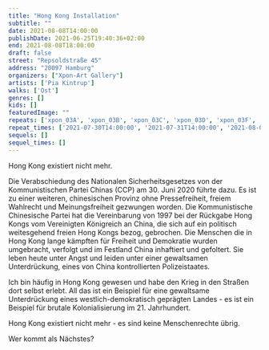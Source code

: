 ```yaml
---
title: "Hong Kong Installation"
subtitle: ""
date: 2021-08-08T14:00:00
publishDate: 2021-06-25T19:40:36+02:00
end: 2021-08-08T18:00:00
draft: false
street: "Repsoldstraße 45"
address: "20097 Hamburg"
organizers: ["Xpon-Art Gallery"]
artists: ['Pia Kintrup']
walks: ['Ost']
genres: []
kids: []
featuredImage: ""
repeats: ['xpon_03A', 'xpon_03B', 'xpon_03C', 'xpon_03D', 'xpon_03F', 'xpon_03G']
repeat_times: ['2021-07-30T14:00:00', '2021-07-31T14:00:00', '2021-08-01T14:00:00', '2021-08-02T18:00:00', '2021-08-06T18:00:00', '2021-08-07T18:00:00']
sequels: []
sequel_times: []
---
```


Hong Kong existiert nicht mehr. 

Die Verabschiedung des Nationalen Sicherheitsgesetzes von der Kommunistischen Partei Chinas (CCP) am 30. Juni 2020 führte dazu. Es ist zu einer weiteren, chinesischen Provinz ohne Pressefreiheit, freiem Wahlrecht und Meinungsfreiheit gezwungen worden. Die Kommunistische Chinesische Partei hat die Vereinbarung von 1997 bei der Rückgabe Hong Kongs vom Vereinigten Königreich an China, die sich auf ein politisch weitesgehend freien Hong Kongs bezog, gebrochen. Die Menschen die in Hong Kong lange kämpften für Freiheit und Demokratie wurden umgebracht, verfolgt und im Festland China inhaftiert und gefoltert. Sie leben heute unter Angst und leiden unter einer gewaltsamen Unterdrückung, eines von China kontrollierten Polizeistaates. 

Ich bin häufig in Hong Kong gewesen und habe den Krieg in den Straßen dort selbst erlebt. All das ist ein Beispiel für eine gewaltsame Unterdrückung eines westlich-demokratisch geprägten Landes - es ist ein Beispiel für brutale Kolonialisierung im 21. Jahrhundert. 

Hong Kong existiert nicht mehr - es sind keine Menschenrechte übrig.

Wer kommt als Nächstes?